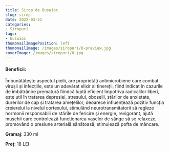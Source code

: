 ```yaml
---
title: Sirop de Busuioc
slug: sirop
date: 2022-03-21
categories:
- Siropuri 
tags:
- busuioc
thumbnailImagePosition: left
thumbnailImage: /images/siropuri/0-preview.jpg
coverImage: /images/siropuri/0.jpg
---
```

<!--more-->
#### Beneficii:	
Îmbunătățește aspectul pielii, are proprietăți antimicrobiene care combat virușii și infecțiile, este un adevărat elixir al tinereții, fiind indicat în cazurile de îmbătrânire prematură fiindcă luptă eficient împotriva radicalilor liberi, este util în tratarea depresiei, stresului, oboselii, stărilor de anxietate, durerilor de cap și tratarea amețelilor, deoarece influențează pozitiv funcția creierelui la nivelul cortexului, stimulând neurotransmitatorii să regleze hormonii responsabili de stările de fericire și energie, revigorant, ajută mușchii care controlează funcționarea vaselor de sânge să se relaxeze, promovând o presiune arterială sănătoasă, stimulează pofta de mâncare.

**Gramaj**: 330 ml

**Preț**: 18 LEI

